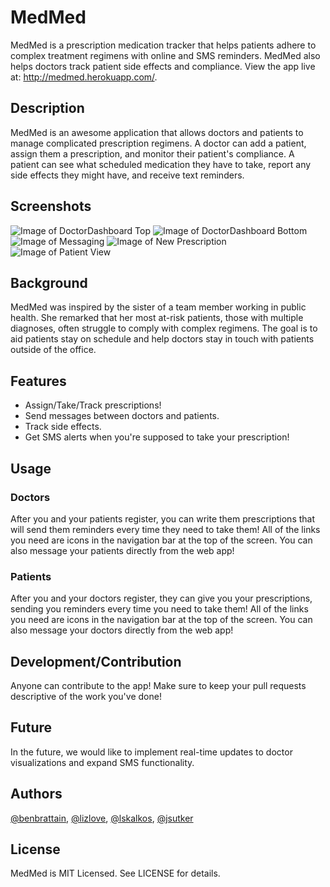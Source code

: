# MedMed

MedMed is a prescription medication tracker that helps patients adhere to complex treatment regimens with online and SMS reminders. MedMed also helps doctors track patient side effects and compliance.
View the app live at: http://medmed.herokuapp.com/. 

## Description

MedMed is an awesome application that allows doctors and patients to manage complicated prescription regimens. A doctor can add a patient, assign them a prescription, and monitor their patient's compliance. A patient can see what scheduled medication they have to take, report any side effects they might have, and receive text reminders.

## Screenshots

![Image of DoctorDashboard Top ](https://github.com/lizlove/medmed/blob/master/app/assets/images/doctordash1.png)
![Image of DoctorDashboard Bottom ](https://github.com/lizlove/medmed/blob/master/app/assets/images/doctordash2.png)
![Image of Messaging ](https://github.com/lizlove/medmed/blob/master/app/assets/images/messaging.png)
![Image of New Prescription ](https://github.com/lizlove/medmed/blob/master/app/assets/images/new_prescription.png)
![Image of Patient View ](https://github.com/lizlove/medmed/blob/master/app/assets/images/patientview.png)

## Background

MedMed was inspired by the sister of a team member working in public health. She remarked that her most at-risk patients, those with multiple diagnoses, often struggle to comply with complex regimens.  The goal is to aid patients stay on schedule and help doctors stay in touch with patients outside of the office. 

## Features

- Assign/Take/Track prescriptions!
- Send messages between doctors and patients. 
- Track side effects. 
- Get SMS alerts when you're supposed to take your prescription!

## Usage

### Doctors

After you and your patients register, you can write them prescriptions that will send them reminders every time they need to take them! All of the links you need are icons in the navigation bar at the top of the screen. You can also message your patients directly from the web app!

### Patients

After you and your doctors register, they can give you your prescriptions, sending you reminders every time you need to take them! All of the links you need are icons in the navigation bar at the top of the screen. You can also message your doctors directly from the web app!

## Development/Contribution

Anyone can contribute to the app! Make sure to keep your pull requests descriptive of the work you've done!

## Future

In the future, we would like to implement real-time updates to doctor visualizations and expand SMS functionality. 

## Authors

[@benbrattain](https://www.github.com/benbrattain), [@lizlove](https://www.github.com/lizlove), [@lskalkos](https://www.github.com/lskalkos), [@jsutker](https://www.github.com/jsutker)

## License

MedMed is MIT Licensed. See LICENSE for details.

